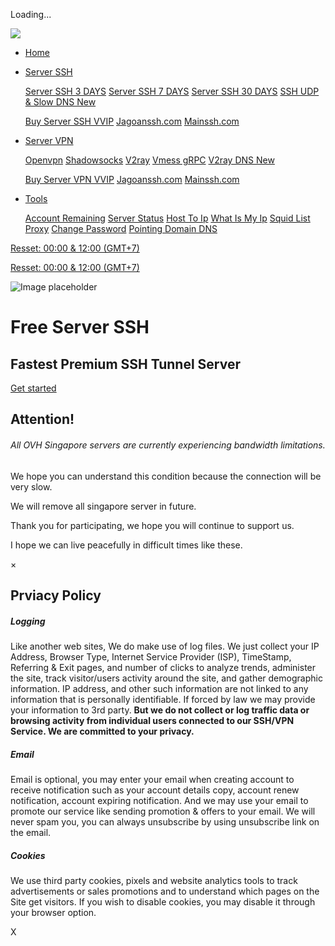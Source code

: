 Loading...

[![](assets/img/brand/logo.png)](https://serverssh.net/)

* [Home](https://serverssh.net/)
* [Server SSH](#)
    
    [Server SSH 3 DAYS](https://serverssh.net/?q=ssh-servers) [Server SSH 7 DAYS](https://serverssh.net/?q=ssh-servers&filter=extra) [Server SSH 30 DAYS](https://serverssh.net/?q=ssh-servers&filter=one-month) [SSH UDP & Slow DNS New](https://serverssh.net/?q=slow-dns)
    
    [Buy Server SSH VVIP](https://panel.jagoanssh.com/) [Jagoanssh.com](https://www.jagoanssh.com/) [Mainssh.com](https://mainssh.com/)
    
* [Server VPN](#)
    
    [Openvpn](https://serverssh.net/?q=vpn-servers) [Shadowsocks](https://serverssh.net/?q=shadowsocks) [V2ray](https://serverssh.net/?q=v2ray) [Vmess gRPC](https://serverssh.net/?q=vmess) [V2ray DNS New](https://www.jagoanssh.com/?do=vmess-dns)
    
    [Buy Server VPN VVIP](https://panel.jagoanssh.com/) [Jagoanssh.com](https://www.jagoanssh.com/) [Mainssh.com](https://mainssh.com/)
    
* [Tools](#)
    
    [Account Remaining](https://serverssh.net/?q=account-remaining) [Server Status](https://status.serverssh.net/) [Host To Ip](https://serverssh.net/?q=host-to-ip) [What Is My Ip](https://serverssh.net/?q=whatismyip) [Squid List Proxy](https://serverssh.net/?q=squid) [Change Password](https://serverssh.net/?q=change-password) [Pointing Domain DNS](https://serverssh.net/?q=dns)
    

[Resset: 00:00 & 12:00 (GMT+7)](#)

[Resset: 00:00 & 12:00 (GMT+7)](#)

![Image placeholder](assets/img/svg/illustrations/illustration-7.svg)

Free Server SSH
===============

Fastest Premium SSH Tunnel Server
---------------------------------

[Get started](#service)

Attention!
----------

###### All OVH Singapore servers are currently experiencing bandwidth limitations.

We hope you can understand this condition because the connection will be very slow.

We will remove all singapore server in future.

Thank you for participating, we hope you will continue to support us.

I hope we can live peacefully in difficult times like these.

×

Prviacy Policy
--------------

##### Logging

Like another web sites, We do make use of log files. We just collect your IP Address, Browser Type, Internet Service Provider (ISP), TimeStamp, Referring & Exit pages, and number of clicks to analyze trends, administer the site, track visitor/users activity around the site, and gather demographic information. IP address, and other such information are not linked to any information that is personally identifiable. If forced by law we may provide your information to 3rd party. **But we do not collect or log traffic data or browsing activity from individual users connected to our SSH/VPN Service. We are committed to your privacy.**

##### Email

Email is optional, you may enter your email when creating account to receive notification such as your account details copy, account renew notification, account expiring notification. And we may use your email to promote our service like sending promotion & offers to your email. We will never spam you, you can always unsubscribe by using unsubscribe link on the email.

##### Cookies

We use third party cookies, pixels and website analytics tools to track advertisements or sales promotions and to understand which pages on the Site get visitors. If you wish to disable cookies, you may disable it through your browser option.

X